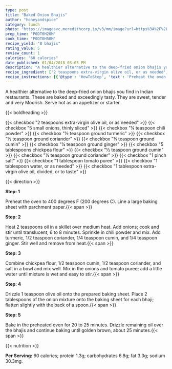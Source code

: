 ```yaml
---
type: post
title: "Baked Onion Bhajis"
author: "honeyandspice"
category: lunch
photo: "https://imagesvc.meredithcorp.io/v3/mm/image?url=https%3A%2F%2Fimages.media-allrecipes.com%2Fuserphotos%2F5374432.jpg"
prep_time: "P0DT0H20M"
cook_time: "P0DT0H50M"
recipe_yield: "8 bhajis"
rating_value: 5
review_count: 1
calories: "60 calories"
date_published: 01/04/2018 03:05 PM
description: "A healthier alternative to the deep-fried onion bhajis you find in Indian restaurants. These are baked and exceedingly tasty. They are sweet, tender and very Moorish. Serve hot as an appetizer or starter."
recipe_ingredient: ['2 teaspoons extra-virgin olive oil, or as needed', '5 small onions, thinly sliced', '¼ teaspoon chili powder', '½ teaspoon ground turmeric', '½ teaspoon ground coriander', '¼ teaspoon ground cumin', '¼ teaspoon ground ginger', '5 tablespoons chickpea flour', '½ teaspoon ground cumin', '½ teaspoon ground coriander', '1 pinch salt', '1 tablespoon tomato puree', '1 tablespoon water, or as needed', '1 tablespoon extra-virgin olive oil, divided, or to taste']
recipe_instructions: [{'@type': 'HowToStep', 'text': 'Preheat the oven to 400 degrees F (200 degrees C). Line a large baking sheet with parchment paper.\n'}, {'@type': 'HowToStep', 'text': 'Heat 2 teaspoons oil in a skillet over medium heat. Add onions; cook and stir until translucent, 6 to 8 minutes. Sprinkle in chili powder and mix. Add turmeric, 1/2 teaspoon coriander, 1/4 teaspoon cumin, and 1/4 teaspoon ginger. Stir well and remove from heat.\n'}, {'@type': 'HowToStep', 'text': 'Combine chickpea flour,  1/2 teaspoon cumin, 1/2 teaspoon coriander, and salt in a bowl and mix well. Mix in the onions and tomato puree; add a little water until mixture is wet and easy to stir.\n'}, {'@type': 'HowToStep', 'text': 'Drizzle 1 teaspoon olive oil onto the prepared baking sheet. Place 2 tablespoons of the onion mixture onto the baking sheet for each bhaji; flatten slightly with the back of a spoon.\n'}, {'@type': 'HowToStep', 'text': 'Bake in the preheated oven for 20 to 25 minutes. Drizzle remaining oil over the bhajis and continue baking until golden brown, about 25 minutes.\n'}]
---
```


A healthier alternative to the deep-fried onion bhajis you find in Indian restaurants. These are baked and exceedingly tasty. They are sweet, tender and very Moorish. Serve hot as an appetizer or starter. 

{{< boldheading >}}

{{< checkbox "2 teaspoons extra-virgin olive oil, or as needed" >}}
{{< checkbox "5 small onions, thinly sliced" >}}
{{< checkbox "¼ teaspoon chili powder" >}}
{{< checkbox "½ teaspoon ground turmeric" >}}
{{< checkbox "½ teaspoon ground coriander" >}}
{{< checkbox "¼ teaspoon ground cumin" >}}
{{< checkbox "¼ teaspoon ground ginger" >}}
{{< checkbox "5 tablespoons chickpea flour" >}}
{{< checkbox "½ teaspoon ground cumin" >}}
{{< checkbox "½ teaspoon ground coriander" >}}
{{< checkbox "1 pinch salt" >}}
{{< checkbox "1 tablespoon tomato puree" >}}
{{< checkbox "1 tablespoon water, or as needed" >}}
{{< checkbox "1 tablespoon extra-virgin olive oil, divided, or to taste" >}}


{{< direction >}}

**Step: 1**

Preheat the oven to 400 degrees F (200 degrees C). Line a large baking sheet with parchment paper.{{< span >}}

**Step: 2**

Heat 2 teaspoons oil in a skillet over medium heat. Add onions; cook and stir until translucent, 6 to 8 minutes. Sprinkle in chili powder and mix. Add turmeric, 1/2 teaspoon coriander, 1/4 teaspoon cumin, and 1/4 teaspoon ginger. Stir well and remove from heat.{{< span >}}

**Step: 3**

Combine chickpea flour,  1/2 teaspoon cumin, 1/2 teaspoon coriander, and salt in a bowl and mix well. Mix in the onions and tomato puree; add a little water until mixture is wet and easy to stir.{{< span >}}

**Step: 4**

Drizzle 1 teaspoon olive oil onto the prepared baking sheet. Place 2 tablespoons of the onion mixture onto the baking sheet for each bhaji; flatten slightly with the back of a spoon.{{< span >}}

**Step: 5**

Bake in the preheated oven for 20 to 25 minutes. Drizzle remaining oil over the bhajis and continue baking until golden brown, about 25 minutes.{{< span >}}

{{< nutrition >}}

**Per Serving:** 60 calories; protein 1.3g; carbohydrates 6.8g; fat 3.3g; sodium 30.3mg.